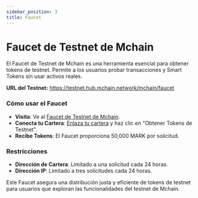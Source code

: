 ```yaml
---
sidebar_position: 3
title: Faucet
---
```


# Faucet de Testnet de Mchain

El Faucet de Testnet de Mchain es una herramienta esencial para obtener tokens de testnet. Permite a los usuarios probar transacciones y Smart Tokens sin usar activos reales.

**URL del Testnet:** https://testnet.hub.mchain.network/mchain/faucet

### Cómo usar el Faucet
- **Visita**: Ve al [Faucet de Testnet de Mchain](https://testnet.hub.mchain.network/mchain/faucet).
- **Conecta tu Cartera**: [Enlaza tu cartera](/docs/learn/mchain-hub/wallet) y haz clic en "Obtener Tokens de Testnet".
- **Recibe Tokens**: El Faucet proporciona 50,000 MARK por solicitud.

### Restricciones
- **Dirección de Cartera**: Limitado a una solicitud cada 24 horas.
- **Dirección IP**: Limitado a tres solicitudes cada 24 horas.

Este Faucet asegura una distribución justa y eficiente de tokens de testnet para usuarios que exploran las funcionalidades del testnet de Mchain.

